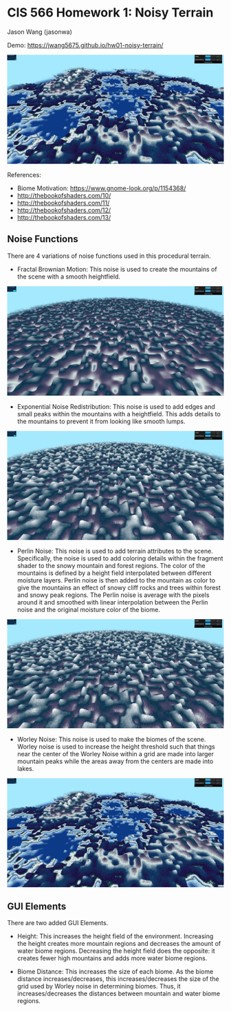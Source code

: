 # CIS 566 Homework 1: Noisy Terrain
Jason Wang (jasonwa)

Demo: https://jwang5675.github.io/hw01-noisy-terrain/

![](images/fbm+redistribution+perlin+worley.jpg)

References: 
  - Biome Motivation: https://www.gnome-look.org/p/1154368/ 
  - http://thebookofshaders.com/10/
  - http://thebookofshaders.com/11/
  - http://thebookofshaders.com/12/
  - http://thebookofshaders.com/13/

## Noise Functions
There are 4 variations of noise functions used in this procedural terrain. 

- Fractal Brownian Motion: This noise is used to create the mountains of the scene with a smooth heightfield.

![](images/fbm.jpg)

- Exponential Noise Redistribution: This noise is used to add edges and small peaks within the mountains with a heightfield. This adds details to the mountains to prevent it from looking like smooth lumps. 

![](images/fbm+redistribution.jpg)

- Perlin Noise: This noise is used to add terrain attributes to the scene. Specifically, the noise is used to add coloring details within the fragment shader to the snowy mountain and forest regions. The color of the mountains is defined by a height field interpolated between different moisture layers. Perlin noise is then added to the mountain as color to give the mountains an effect of snowy cliff rocks and trees within forest and snowy peak regions. The Perlin noise is average with the pixels around it and smoothed with linear interpolation between the Perlin noise and the original moisture color of the biome.


![](images/fbm+redistribution+perlin.jpg)

- Worley Noise: This noise is used to make the biomes of the scene. Worley noise is used to increase the height threshold such that things near the center of the Worley Noise within a grid are made into larger mountain peaks while the areas away from the centers are made into lakes.

![](images/fbm+redistribution+perlin+worley.jpg)

## GUI Elements
There are two added GUI Elements.

- Height: This increases the height field of the environment. Increasing the height creates more mountain regions and decreases the amount of water biome regions. Decreasing the height field does the opposite: it creates fewer high mountains and adds more water biome regions.

- Biome Distance: This increases the size of each biome. As the biome distance increases/decreases, this increases/decreases the size of the grid used by Worley noise in determining biomes. Thus, it increases/decreases the distances between mountain and water biome regions.

